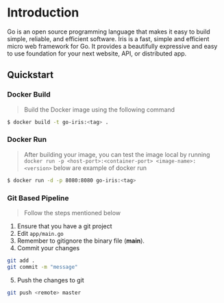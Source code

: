 # Introduction
Go is an open source programming language that makes it easy to build simple, reliable, and efficient software. Iris is a fast, simple and efficient micro web framework for Go. It provides a beautifully expressive and easy to use foundation for your next website, API, or distributed app.

## Quickstart

### Docker Build
> Build the Docker image using the following command
```bash
$ docker build -t go-iris:<tag> .
```

### Docker Run
>  After building your image, you can test the image local by running `docker run -p <host-port>:<container-port> <image-name>:<version>` below are example of docker run
```bash
$ docker run -d -p 8080:8080 go-iris:<tag>
```

### Git Based Pipeline
> Follow the steps mentioned below
1. Ensure that you have a git project
2. Edit `app/main.go`
3. Remember to gitignore the binary file (**main**).
4. Commit your changes
  ```bash
  git add .
  git commit -m "message"
  ```
5. Push the changes to git
  ```bash
  git push <remote> master
  ```

